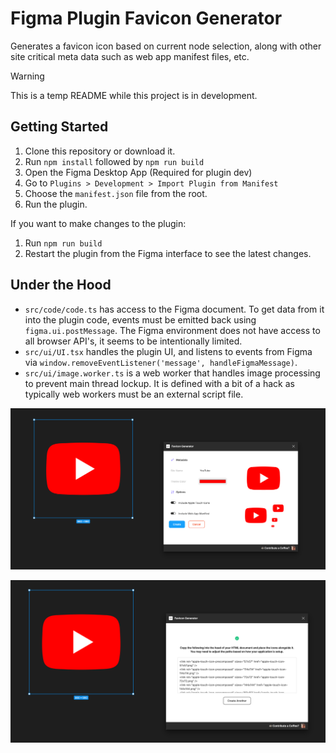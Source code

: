 # Figma Plugin Favicon Generator

Generates a favicon icon based on current node selection, along with other site critical meta data such as web app manifest files, etc.

> [!WARNING]
> This is a temp README while this project is in development.

## Getting Started

1. Clone this repository or download it.
2. Run `npm install` followed by `npm run build`
3. Open the Figma Desktop App (Required for plugin dev)
4. Go to `Plugins > Development > Import Plugin from Manifest`
5. Choose the `manifest.json` file from the root.
6. Run the plugin.

If you want to make changes to the plugin:

1. Run `npm run build`
2. Restart the plugin from the Figma interface to see the latest changes.

## Under the Hood

- `src/code/code.ts` has access to the Figma document. To get data from it into the plugin code, events must be emitted back using `figma.ui.postMessage`. The Figma environment does not have access to all browser API's, it seems to be intentionally limited.
- `src/ui/UI.tsx` handles the plugin UI, and listens to events from Figma via `window.removeEventListener('message', handleFigmaMessage)`.
- `src/ui/image.worker.ts` is a web worker that handles image processing to prevent main thread lockup. It is defined with a bit of a hack as typically web workers must be an external script file.

![Screenshot Start](./.github/documentation/screenshot_start.png)

![Screenshot End](./.github/documentation/screenshot_end.png)
